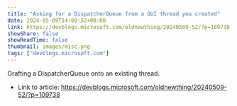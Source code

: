 ```yaml
---
title: "Asking for a DispatcherQueue from a GUI thread you created"
date: 2024-05-09T14:00:52+00:00
link: https://devblogs.microsoft.com/oldnewthing/20240509-52/?p=109738
showShare: false
showReadTime: false
thumbnail: images/misc.png
tags: ["devblogs.microsoft.com"]
---
```

Grafting a DispatcherQueue onto an existing thread.

- Link to article: https://devblogs.microsoft.com/oldnewthing/20240509-52/?p=109738